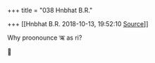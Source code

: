 +++
title = "038 Hnbhat B.R."

+++
[[Hnbhat B.R.	2018-10-13, 19:52:10 [Source](https://groups.google.com/g/bvparishat/c/4I0IFiOEIlU)]]



Why proonounce ऋ as ri?



